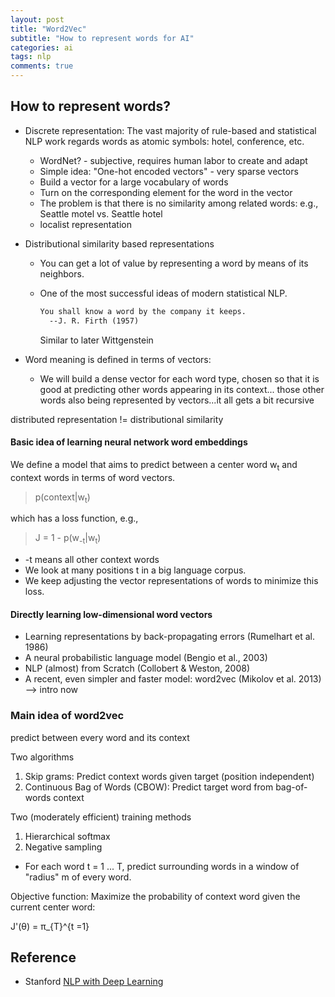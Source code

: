 ```yaml
---
layout: post
title: "Word2Vec"
subtitle: "How to represent words for AI"
categories: ai
tags: nlp
comments: true
---
```

## How to represent words?
* Discrete representation: The vast majority of rule-based and statistical NLP work
regards words as atomic symbols: hotel, conference, etc.
  * WordNet? - subjective, requires human labor to create and adapt
  * Simple idea: "One-hot encoded vectors" - very sparse vectors
  * Build a vector for a large vocabulary of words
  * Turn on the corresponding element for the word in the vector
  * The problem is that there is no similarity among related words:
   e.g., Seattle motel vs. Seattle hotel
  * localist representation

* Distributional similarity based representations
  * You can get a lot of value by representing a word by means of its neighbors.
  * One of the most successful ideas of modern statistical NLP.

    ```markdown
    You shall know a word by the company it keeps.
      --J. R. Firth (1957)
    ```
    Similar to later Wittgenstein

* Word meaning is defined in terms of vectors:
  * We will build a dense vector for each word type, chosen so that
    it is good at predicting other words appearing in its context...
    those other words also being represented by vectors...it all gets a bit recursive
    
distributed representation != distributional similarity

#### Basic idea of learning neural network word embeddings
We define a model that aims to predict between a center word w<sub>t</sub>
and context words in terms of word vectors.

> p(context|w<sub>t</sub>)

which has a loss function, e.g.,
> J = 1 - p(w<sub>-t</sub>|w<sub>t</sub>)
* -t means all other context words
* We look at many positions t in a big language corpus.
* We keep adjusting the vector representations of words to minimize this loss.

#### Directly learning low-dimensional word vectors
* Learning representations by back-propagating errors (Rumelhart et al. 1986)
* A neural probabilistic language model (Bengio et al., 2003)
* NLP (almost) from Scratch (Collobert & Weston, 2008)
* A recent, even simpler and faster model: word2vec (Mikolov et al. 2013) --> intro now

### Main idea of word2vec
predict between every word and its context

Two algorithms
1. Skip grams: Predict context words given target (position independent)
2. Continuous Bag of Words (CBOW): Predict target word from bag-of-words context

Two (moderately efficient) training methods
1. Hierarchical softmax
2. Negative sampling

* For each word t = 1 ... T, predict surrounding words in a window of
"radius" m of every word.

Objective function: Maximize the probability of context word
given the current center word:

J'(&theta;) = &pi;_{T}^{t =1}


## Reference
* Stanford [NLP with Deep Learning](https://www.youtube.com/watch?v=ERibwqs9p38)